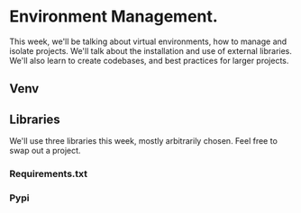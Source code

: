# Environment Management.
This week, we'll be talking about virtual environments, how to manage and isolate projects. We'll talk about the installation and use of external libraries. We'll also learn to create codebases, and best practices for larger projects. 

## Venv

## Libraries
We'll use three libraries this week, mostly arbitrarily chosen. Feel free to swap out a project. 
### Requirements.txt

### Pypi
